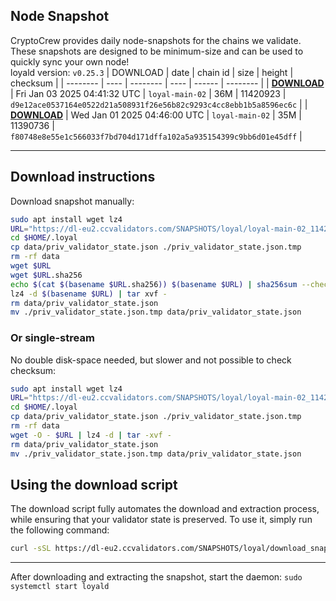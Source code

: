 ## Node Snapshot
CryptoCrew provides daily node-snapshots for the chains we validate. These snapshots are designed to be minimum-size and can be used to quickly sync your own node!  
loyald version: `v0.25.3`
| DOWNLOAD | date | chain id | size | height | checksum |
| -------- | ---- | -------- | ---- | ------ | -------- |
| **[DOWNLOAD](https://dl-eu2.ccvalidators.com/SNAPSHOTS/loyal/loyal-main-02_11420923.tar.lz4)** | Fri Jan 03 2025 04:41:32 UTC | `loyal-main-02` | 36M | 11420923 | `d9e12ace0537164e0522d21a508931f26e56b82c9293c4cc8ebb1b5a8596ec6c` |
| **[DOWNLOAD](https://dl-eu2.ccvalidators.com/SNAPSHOTS/loyal/loyal-main-02_11390736.tar.lz4)** | Wed Jan 01 2025 04:46:00 UTC | `loyal-main-02` | 35M | 11390736 | `f80748e8e55e1c566033f7bd704d171dffa102a5a935154399c9bb6d01e45dff` |

---

## Download instructions
Download snapshot manually:
```sh
sudo apt install wget lz4
URL="https://dl-eu2.ccvalidators.com/SNAPSHOTS/loyal/loyal-main-02_11420923.tar.lz4"
cd $HOME/.loyal
cp data/priv_validator_state.json ./priv_validator_state.json.tmp
rm -rf data
wget $URL
wget $URL.sha256
echo $(cat $(basename $URL.sha256)) $(basename $URL) | sha256sum --check
lz4 -d $(basename $URL) | tar xvf -
rm data/priv_validator_state.json
mv ./priv_validator_state.json.tmp data/priv_validator_state.json
```

### Or single-stream
No double disk-space needed, but slower and not possible to check checksum:
```sh
sudo apt install wget lz4
URL="https://dl-eu2.ccvalidators.com/SNAPSHOTS/loyal/loyal-main-02_11420923.tar.lz4"
cd $HOME/.loyal
cp data/priv_validator_state.json ./priv_validator_state.json.tmp
rm -rf data
wget -O - $URL | lz4 -d | tar -xvf -
rm data/priv_validator_state.json
mv ./priv_validator_state.json.tmp data/priv_validator_state.json
```





## Using the download script

The download script fully automates the download and extraction process, while ensuring that your validator state is preserved. To use it, simply run the following command:
```sh
curl -sSL https://dl-eu2.ccvalidators.com/SNAPSHOTS/loyal/download_snapshot.sh | bash
```
---

After downloading and extracting the snapshot, start the daemon: `sudo systemctl start loyald`

